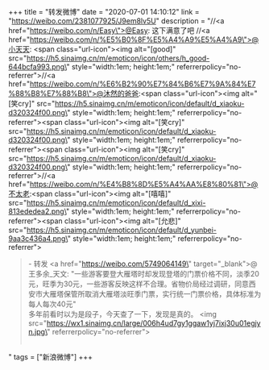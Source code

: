 +++
title = "转发微博"
date = "2020-07-01 14:10:12"
link = "https://weibo.com/2381077925/J9em8lv5U"
description = "//<a href=\"https://weibo.com/n/Easy\">@Easy</a>: 这下满意了吧 //<a href=\"https://weibo.com/n/%E5%B0%8F%E5%A4%A9%E5%A4%A9\">@小天天</a>: <span class=\"url-icon\"><img alt=\"[good]\" src=\"https://h5.sinaimg.cn/m/emoticon/icon/others/h_good-644bcfa993.png\" style=\"width:1em; height:1em;\" referrerpolicy=\"no-referrer\"></span>//<a href=\"https://weibo.com/n/%E6%B2%90%E7%84%B6%E7%9A%84%E7%88%B8%E7%88%B8\">@沐然的爸爸</a>:<span class=\"url-icon\"><img alt=\"[笑cry]\" src=\"https://h5.sinaimg.cn/m/emoticon/icon/default/d_xiaoku-d320324f00.png\" style=\"width:1em; height:1em;\" referrerpolicy=\"no-referrer\"></span><span class=\"url-icon\"><img alt=\"[笑cry]\" src=\"https://h5.sinaimg.cn/m/emoticon/icon/default/d_xiaoku-d320324f00.png\" style=\"width:1em; height:1em;\" referrerpolicy=\"no-referrer\"></span><span class=\"url-icon\"><img alt=\"[笑cry]\" src=\"https://h5.sinaimg.cn/m/emoticon/icon/default/d_xiaoku-d320324f00.png\" style=\"width:1em; height:1em;\" referrerpolicy=\"no-referrer\"></span>//<a href=\"https://weibo.com/n/%E4%B8%8D%E5%A4%AA%E8%80%81\">@不太老</a>:<span class=\"url-icon\"><img alt=\"[嘻嘻]\" src=\"https://h5.sinaimg.cn/m/emoticon/icon/default/d_xixi-813ededea2.png\" style=\"width:1em; height:1em;\" referrerpolicy=\"no-referrer\"></span><span class=\"url-icon\"><img alt=\"[允悲]\" src=\"https://h5.sinaimg.cn/m/emoticon/icon/default/d_yunbei-9aa3c436a4.png\" style=\"width:1em; height:1em;\" referrerpolicy=\"no-referrer\"></span><br><blockquote> - 转发 <a href=\"https://weibo.com/5749064149\" target=\"_blank\">@王多余_天文</a>: \"一些游客要登大雁塔时却发现登塔的门票价格不同，淡季20元，旺季为30元，一些游客反映这样不合理。省物价局经过调研，同意西安市大雁塔保管所取消大雁塔淡旺季门票，实行统一门票价格，具体标准为每人每次40元\"<br>多年前看时以为是段子，今天查了一下，发现是真的。 <img src=\"https://wx1.sinaimg.cn/large/006h4ud7gy1ggaw1yj7ixj30u01egjyn.jpg\" referrerpolicy=\"no-referrer\"><br><br></blockquote>"
tags = ["新浪微博"]
+++
